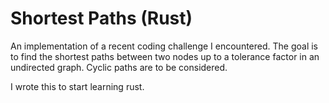 # Shortest Paths (Rust)

An implementation of a recent coding challenge I encountered. The goal is to find the shortest paths between two nodes up to a tolerance factor in an undirected graph. Cyclic paths are to be considered. 

I wrote this to start learning rust.

